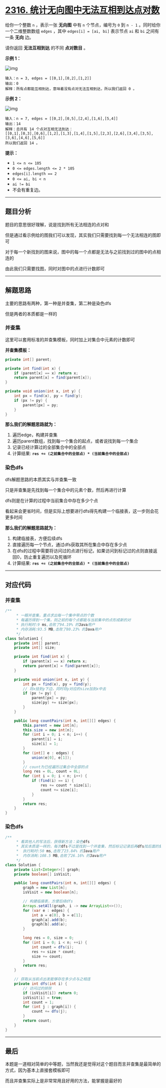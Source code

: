 # [2316. 统计无向图中无法互相到达点对数](https://leetcode.cn/problems/count-unreachable-pairs-of-nodes-in-an-undirected-graph/)

给你一个整数 `n` ，表示一张 **无向图** 中有 `n` 个节点，编号为 `0` 到 `n - 1` 。同时给你一个二维整数数组 `edges` ，其中 `edges[i] = [ai, bi]` 表示节点 `ai` 和 `bi` 之间有一条 **无向** 边。

请你返回 **无法互相到达** 的不同 **点对数目** 。

**示例 1：**

![img](https://assets.leetcode.com/uploads/2022/05/05/tc-3.png)

```
输入：n = 3, edges = [[0,1],[0,2],[1,2]]
输出：0
解释：所有点都能互相到达，意味着没有点对无法互相到达，所以我们返回 0 。
```

**示例 2：**

![img](https://assets.leetcode.com/uploads/2022/05/05/tc-2.png)

```
输入：n = 7, edges = [[0,2],[0,5],[2,4],[1,6],[5,4]]
输出：14
解释：总共有 14 个点对互相无法到达：
[[0,1],[0,3],[0,6],[1,2],[1,3],[1,4],[1,5],[2,3],[2,6],[3,4],[3,5],[3,6],[4,6],[5,6]]
所以我们返回 14 。
```

**提示：**

- `1 <= n <= 105`
- `0 <= edges.length <= 2 * 105`
- `edges[i].length == 2`
- `0 <= ai, bi < n`
- `ai != bi`
- 不会有重复边。

---

## 题目分析

题目的意思很好理解，说是找到所有无法相连的点对和

但是通过看示例给的图我们可以发现，其实我们只需要找到每一个无法相连的图即可

对于每一个新找到的图来说，图中的每一个点都是无法与之前找到过的图中的点相连的

由此我们只需要找图，同时对图中的点进行计数即可

---

## 解题思路

主要的思路有两种，第一种是并查集，第二种是染色dfs

但是两者的本质都是一样的

### 并查集

这里可以套用标准的并查集模板，同时加上对集合中元素的计数即可

**并查集模板：**

```java
private int[] parent;

private int find(int x) {
    if (parent[x] == x) return x;
    return parent[x] = find(parent[x]);
}

private void union(int x, int y) {
    int px = find(x), py = find(y);
    if (px != py) {
        parent[px] = py;
    }
}
```

**那么我们的解题思路就为：**

1. 遍历edge，构建并查集
2. 遍历parent数组，找到每一个集合的起点，或者说找到每一个集合
3. 记录已经计算过的全部集合中的全部点
4. 计算结果: **`res += (之前集合中的全部点) * (当前集合中的全部点)`**

### 染色dfs

dfs解题思路的本质其实与并查集一致

只是并查集是先找到每一个集合中的元素个数，然后再进行计算

dfs则是在计算的过程中当前集合中存在多少个点

看起来会更省时间，但是实际上想要进行dfs得先构建一个临接表，这一步则会花更多时间

**那么我们的解题思路就为：**

1. 构建临接表，方便后续dfs
2. 直接遍历每一个节点，通过dfs获取其所在集合中存在多少点
3. 在dfs的过程中需要将访问过的点进行标记，如果访问到标记过的点则直接返回0，防止重复遍历以及死循环
4. 计算结果: **`res += (之前集合中的全部点) * (当前集合中的全部点)`**

---

## 对应代码

### 并查集

```java
/**
     * 一眼并查集，重点求出每一个集中带点的个数
     * 每遍历得到一个集，则之前的每个点都能与当前集中的点形成新的对
     * 执行耗时:9 ms,击败了94.19% 的Java用户
     * 内存消耗:93.5 MB,击败了80.23% 的Java用户
     */
class Solution1 {
    private int[] parent;
    private int[] size;

    private int find(int x) {
        if (parent[x] == x) return x;
        return parent[x] = find(parent[x]);
    }

    private void union(int x, int y) {
        int px = find(x), py = find(y);
        // 将x挂到y下边，同时将y对应的size加到x中去
        if (px != py) {
            parent[px] = py;
            size[py] += size[px];
        }
    }

    public long countPairs(int n, int[][] edges) {
        this.parent = new int[n];
        this.size = new int[n];
        for (int i = 0; i < n; i++) {
            parent[i] = i;
            size[i] = 1;
        }
        for (int[] e : edges) {
            union(e[0], e[1]);
        }
        // count为已经遍历过集合中全部的点
        long res = 0L, count = 0L;
        for (int i = 0; i < n; i++) {
            if (find(i) == i) {
                res += count * size[i];
                count += size[i];
            }
        }
        return res;
    }
}
```

### 染色dfs

```java
/**
     * 看其他人的写法后，获得新方法：染色dfs
     * 其实本质是一样的，每次dfs不过是找到一个并查集，然后标记记录后再dfs找后面的集合
     * 	执行耗时:50 ms,击败了23.84% 的Java用户
     * 	内存消耗:108.5 MB,击败了26.16% 的Java用户
     */
class Solution {
    private List<Integer>[] graph;
    private boolean[] isVisit;

    public long countPairs(int n, int[][] edges) {
        graph = new List[n];
        isVisit = new boolean[n];

        // 构建临接表，方便后续dfs
        Arrays.setAll(graph, i -> new ArrayList<>());
        for (var e : edges) {
            int a = e[0], b = e[1];
            graph[a].add(b);
            graph[b].add(a);
        }

        long res = 0, size = 0;
        for (int i = 0; i < n; ++i) {
            int count = dfs(i);
            res += size * count;
            size += count;
        }
        return res;
    }

    // 获取从当前点出发能够存在多少点与之相连
    private int dfs(int i) {
        // 访问过的排除
        if (isVisit[i]) return 0;
        isVisit[i] = true;
        int count = 1;
        for (int j : graph[i]) {
            count += dfs(j);
        }
        return count;
    }
}
```

---

## 最后

本题是一道相对简单的中等题，当然我还是觉得对这个题目而言并查集是最简单的方式，因为基本上直接套模板即可

而且并查集实际上是非常常用且好用的方法，能掌握是最好的
